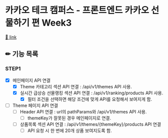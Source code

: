 # 카카오 테크 캠퍼스 - 프론트엔드 카카오 선물하기 편 Week3

[🔗 link](https://edu.nextstep.camp/s/hazAC9xa)

## ✏ 기능 목록

### STEP1

- [x] 메인페이지 API 연결
  - [x] Theme 카테고리 섹션 API 연결 : /api/v1/themes API 사용.
  - [x] 실시간 급상승 선물랭킹 섹션 API 연결 : /api/v1/ranking/products API 사용.
    - [x] 필터 조건을 선택하면 해당 조건에 맞게 API를 요청해서 보여지게 함.
- [ ] Theme 페이지 API 연결
  - [ ] Header API 연결 : url의 pathParams와 /api/v1/themes API 사용.
    - [ ] themeKey가 잘못된 경우 메인페이지로 연결.
  - [ ] 상품목록 섹션 API 연결 : /api/v1/themes/{themeKey}/products API 연결
    - [ ] API 요청 시 한 번에 20개 상품 보여지도록 함.
